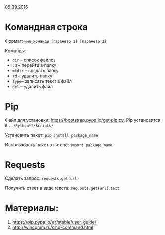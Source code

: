 09.09.2016

# Командная строка 
Формат: `имя_команды [параметр 1] [параметр 2]`

Команды:
+ `dir` – список файлов
+ `cd` – перейти в папку
+ `mkdir` – создать папку
+ `rd` – удалить папку
+ `type`– записать текст в файл
+ `del` – удалить файл

# Pip
Файл для установки: https://bootstrap.pypa.io/get-pip.py. Pip установится в `../Python**/Scripts/`

Установить пакет: `pip install package_name`

Использовать пакет в питоне: `import package_name`

# Requests

Сделать запрос: `requests.get(url)`

Получить ответ в виде текста: `requests.get(url).text`

# Материалы:

1. https://pip.pypa.io/en/stable/user_guide/
2. http://wincomm.ru/cmd-command.html
